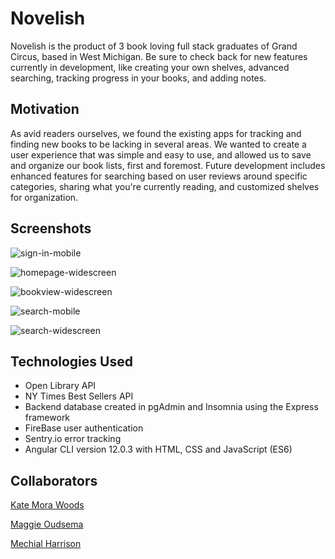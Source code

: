 # Novelish

Novelish is the product of 3 book loving full stack graduates of Grand Circus, based in West Michigan. Be sure to check back for new features currently in development, like creating your own shelves, advanced searching, tracking progress in your books, and adding notes.

## Motivation

As avid readers ourselves, we found the existing apps for tracking and finding new books to be lacking in several areas. We wanted to create a user experience that was simple and easy to use, and allowed us to save and organize our book lists, first and foremost. Future development includes enhanced features for searching based on user reviews around specific categories, sharing what you're currently reading, and customized shelves for organization. 

## Screenshots
![sign-in-mobile](https://i.postimg.cc/pybNxMcR/Novelish-sign-in-mobile.jpg)

![homepage-widescreen](https://i.postimg.cc/Sx4s7BSB/Novelish-home-wide.jpg)

![bookview-widescreen](https://i.postimg.cc/5NLyz4V5/Novelish-bookview-wide.jpg)

![search-mobile](https://i.postimg.cc/tRL771LC/Novelish-search-mobile.jpg)

![search-widescreen](https://i.postimg.cc/QdqM6fVH/Novelish-search-wide.jpg)




## Technologies Used
- Open Library API
- NY Times Best Sellers API
- Backend database created in pgAdmin and Insomnia using the Express framework
- FireBase user authentication
- Sentry.io error tracking
- Angular CLI version 12.0.3 with HTML, CSS and JavaScript (ES6)

## Collaborators

[Kate Mora Woods](https://github.com/bailandocubita)

[Maggie Oudsema](https://github.com/oudsemam)

[Mechial Harrison](https://github.com/mechialh)

